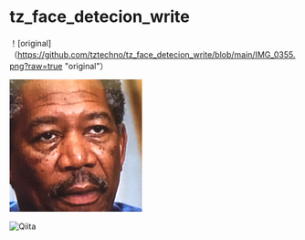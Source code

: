 # tz_face_detecion_write


！[original]（https://github.com/tztechno/tz_face_detecion_write/blob/main/IMG_0355.png?raw=true "original"）


![detected](https://github.com/tztechno/tz_face_detecion_write/blob/main/IMG_0355_246_128.png?raw=true "detected")


![Qiita](https://qiita-image-store.s3.amazonaws.com/0/45617/015bd058-7ea0-e6a5-b9cb-36a4fb38e59c.png "Qiita")
